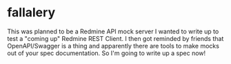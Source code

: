 # fallalery
This was planned to be a Redmine API mock server I wanted to write up to test a "coming up" Redmine REST Client. I then got reminded by friends that OpenAPI/Swagger is a thing and apparently there are tools to make mocks out of your spec documentation. So I'm going to write up a spec now!
